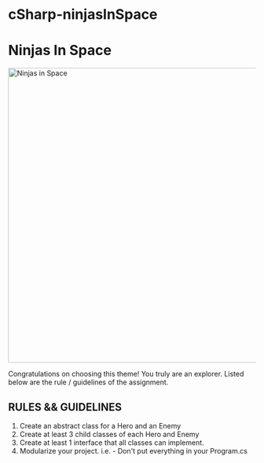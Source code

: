 # cSharp-ninjasInSpace

# Ninjas In Space

<img src="https://vectr.com/adion81/gDcNa2jhl.svg?width=680.46&height=223.55&select=gDcNa2jhlpage0" alt="Ninjas in Space" width="600px" >

Congratulations on choosing this theme!  You truly are an explorer.  Listed below are the rule / guidelines of the assignment.

## RULES && GUIDELINES

<ol>
    <li>Create an abstract class for a Hero and an Enemy</li>
    <li>Create at least 3 child classes of each Hero and Enemy</li>
    <li>Create at least 1 interface that all classes can implement.</li>
    <li>Modularize your project. i.e. - Don't put everything in your Program.cs</li>
</ol>
